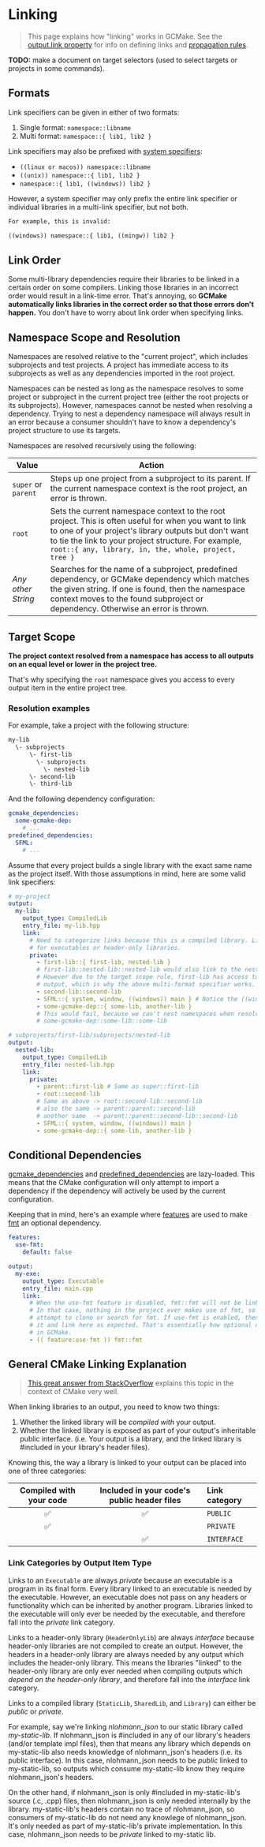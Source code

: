 # Linking

> This page explains how "linking" works in GCMake. See the
> [output.link property](properties/output.md#link) for info on defining links and
> [propagation rules](properties/output.md#propagation).

**TODO:** make a document on target selectors (used to select targets or projects in some commands).

## Formats

Link specifiers can be given in either of two formats:

1. Single format: `namespace::libname`
2. Multi format: `namespace::{ lib1, lib2 }`

Link specifiers may also be prefixed with [system specifiers](data_formats.md#constraint-specifier):

- `((linux or macos)) namespace::libname`
- `((unix)) namespace::{ lib1, lib2 }`
- `namespace::{ lib1, ((windows)) lib2 }`

However, a system specifier may only prefix the entire link specifier or individual libraries in
a multi-link specifier, but not both.

``` txt
For example, this is invalid:

((windows)) namespace::{ lib1, ((mingw)) lib2 }
```

## Link Order

Some multi-library dependencies require their libraries to be linked in a certain order on some compilers.
Linking those libraries in an incorrect order would result in a link-time error. That's annoying, so
**GCMake automatically links libraries in the correct order so that those errors don't happen.** You don't
have to worry about link order when specifying links.

## Namespace Scope and Resolution

Namespaces are resolved relative to the "current project", which includes subprojects and test projects.
A project has immediate access to its subprojects as well as any dependencies imported in the root project.

Namespaces can be nested as long as the namespace resolves to some project or subproject in the
current project tree (either the root projects or its subprojects). However, namespaces cannot be nested when
resolving a dependency. Trying to nest a dependency namespace will always result in an error because a
consumer shouldn't have to know a dependency's project structure to use its targets.

Namespaces are resolved recursively using the following:

| Value | Action |
| ----- | ------ |
| `super` or `parent` | Steps up one project from a subproject to its parent. If the current namespace context is the root project, an error is thrown. |
| `root` | Sets the current namespace context to the root project. This is often useful for when you want to link to one of your project's library outputs but don't want to tie the link to your project structure. For example, `root::{ any, library, in, the, whole, project, tree }` |
| *Any other String* | Searches for the name of a subproject, predefined dependency, or GCMake dependency which matches the given string. If one is found, then the namespace context moves to the found subproject or dependency. Otherwise an error is thrown. |

## Target Scope

**The project context resolved from a namespace has access to all outputs on an equal level or lower in**
**the project tree.**

That's why specifying the `root` namespace gives you access to every output item in the entire project tree.

### Resolution examples

For example, take a project with the following structure:

``` txt
my-lib
  \- subprojects
      \- first-lib
        \- subprojects
          \- nested-lib
      \- second-lib
      \- third-lib
```

And the following dependency configuration:

``` yaml
gcmake_dependencies:
  some-gcmake-dep:
    # ...
predefined_dependencies:
  SFML:
    # ...
```

Assume that every project builds a single library with the exact same name as the project itself.
With those assumptions in mind, here are some valid link specifiers:

``` yaml
# my-project
output:
  my-lib:
    output_type: CompiledLib
    entry_file: my-lib.hpp
    link:
      # Need to categorize links because this is a compiled library. Links don't need to be categorized
      # for executables or header-only libraries.
      private:
        - first-lib::{ first-lib, nested-lib }
        # first-lib::nested-lib::nested-lib would also link to the nested lib.
        # However due to the target scope rule, first-lib has access to the nested-lib
        # output, which is why the above multi-format specifier works.
        - second-lib::second-lib
        - SFML::{ system, window, ((windows)) main } # Notice the ((windows)) system specifier
        - some-gcmake-dep::{ some-lib, another-lib }
        # This would fail, because we can't nest namespaces when resolving a dependency.
        # some-gcmake-dep::some-lib::some-lib
```

``` yaml
# subprojects/first-lib/subprojects/nested-lib
output:
  nested-lib:
    output_type: CompiledLib
    entry_file: nested-lib.hpp
    link:
      private:
        - parent::first-lib # Same as super::first-lib
        - root::second-lib
        # Same as above -> root::second-lib::second-lib
        # also the same -> parent::parent::second-lib
        # another same  -> parent::parent::second-lib::second-lib
        - SFML::{ system, window, ((windows)) main }
        - some-gcmake-dep::{ some-lib, another-lib }
```

## Conditional Dependencies

[gcmake_dependencies](./properties/gcmake_dependencies.md) and
[predefined_dependencies](./properties/properties_list.md#predefined_dependencies) are lazy-loaded.
This means that the CMake configuration will only attempt to import a dependency if the dependency
will actively be used by the current configuration.

Keeping that in mind, here's an example where [features](./properties/features.md) are used to
make [fmt](https://github.com/fmtlib/fmt) an optional dependency.

``` yaml
features:
  use-fmt:
    default: false

output:
  my-exe:
    output_type: Executable
    entry_file: main.cpp
    link:
      # When the use-fmt feature is disabled, fmt::fmt will not be linked to my-exe.
      # In that case, nothing in the project ever makes use of fmt, so CMake will never
      # attempt to clone or search for fmt. If use-fmt is enabled, then CMake will clone
      # it and link here as expected. That's essentially how optional dependencies work
      # in GCMake.
      - (( feature:use-fmt )) fmt::fmt
```

## General CMake Linking Explanation

> [This great answer from StackOverflow](https://stackoverflow.com/questions/26037954/cmake-target-link-libraries-interface-dependencies)
> explains this topic in the context of CMake very well.

When linking libraries to an output, you need to know two things:

1. Whether the linked library will be *compiled with* your output.
2. Whether the linked library is exposed as part of your output's inheritable public interface.
    (i.e. Your output is a library, and the linked library is #included in your library's header files).

Knowing this, the way a library is linked to your output can be placed into one of three categories:

| Compiled with your code | Included in your code's public header files | Link category |
| :---------------------: | :-----------------------------------------: | :------------ |
| ✅ | ✅ | `PUBLIC`|
| ✅| | `PRIVATE` |
| | ✅ | `INTERFACE` |

### Link Categories by Output Item Type

Links to an `Executable` are always *private* because an executable is a program in its final form.
Every library linked to an executable is needed by the executable. However, an executable does not pass
on any headers or functionality which can be inherited by another program. Libraries linked to the
executable will only ever be needed by the executable, and therefore fall into the *private* link category.

Links to a header-only library (`HeaderOnlyLib`) are always *interface* because header-only libraries are
not compiled to create an output. However, the headers in a header-only library are always needed
by any output which includes the header-only library. This means the libraries "linked" to the
header-only library are only ever needed when compiling outputs which *depend on the header-only library*,
and therefore fall into the *interface* link category.

Links to a compiled library (`StaticLib`, `SharedLib`, and `Library`) can either be *public* or *private*.

For example, say we're linking *nlohmann_json* to our static library called *my-static-lib*. If
nlohmann_json is #included in any of our library's headers (and/or template impl files), then that means
any library which depends on my-static-lib also needs knowledge of nlohmann_json's headers (i.e. its
public interface). In this case, nlohmann_json needs to be *public* linked to my-static-lib, so
outputs which consume my-static-lib know they require nlohmann_json's headers.

On the other hand, if nlohmann_json is only #included in my-static-lib's source (.c, .cpp) files, then
nlohmann_json is only needed internally by the library. my-static-lib's headers contain no trace of
nlohmann_json, so consumers of my-static-lib do not need any knowlege of nlohmann_json. It's only
needed as part of my-static-lib's private implementation. In this case, nlohmann_json needs to be
*private* linked to my-static lib.

